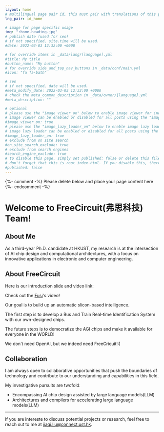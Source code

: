 ```yaml
---
layout: home
# multilingual page pair id, this must pair with translations of this page. (This name must be unique)
lng_pair: id_home

# image for page specific usage
img: ":home-heading.jpg"
# publish date (used for seo)
# if not specified, site.time will be used.
#date: 2022-03-03 12:32:00 +0000

# for override items in _data/lang/[language].yml
#title: My title
#button_name: "My button"
# for override side_and_top_nav_buttons in _data/conf/main.yml
#icon: "fa fa-bath"

# seo
# if not specified, date will be used.
#meta_modify_date: 2022-03-03 12:32:00 +0000
# check the meta_common_description in _data/owner/[language].yml
#meta_description: ""

# optional
# please use the "image_viewer_on" below to enable image viewer for individual pages or posts (_posts/ or [language]/_posts folders).
# image viewer can be enabled or disabled for all posts using the "image_viewer_posts: true" setting in _data/conf/main.yml.
#image_viewer_on: true
# please use the "image_lazy_loader_on" below to enable image lazy loader for individual pages or posts (_posts/ or [language]/_posts folders).
# image lazy loader can be enabled or disabled for all posts using the "image_lazy_loader_posts: true" setting in _data/conf/main.yml.
#image_lazy_loader_on: true
# exclude from on site search
#on_site_search_exclude: true
# exclude from search engines
#search_engine_exclude: true
# to disable this page, simply set published: false or delete this file
# don't forget that this is root index.html. If you disable this, there will be no index.html page to open
#published: false
---
```


{%- comment -%} Please delete below and place your page content here {%- endcomment -%}

<!-- Your custom text content starts here -->

# Welcome to FreeCircuit(弗思科技) Team!

## About Me
As a third-year Ph.D. candidate at HKUST, my research is at the intersection of AI chip design and computational architectures, with a focus on innovative applications in electronic and computer engineering.

## About FreeCircuit
Here is our introduction slide and video link:

Check out the [Fusi]'s video!

[Fusi]: https://hkust.zoom.us/rec/share/0KVFRvqdZstKXlmTAusX-74GwzSAMY2JRnxpkm9qAydLq5ie-nnYw7e2mqk98sm0.z-dMhzC-s5EvWhbK?startTime=1701070453000


Our goal is to build up an automatic slicon-based intelligence.

The first step is to develop a Bus and Train Real-time Identification System with our own-designed chips.

The future steps is to democratize the AGI chips and make it available for everyone in the WORLD!

We don't need OpenAI, but we indeed need FreeCricuit!:)

## Collaboration
I am always open to collaborative opportunities that push the boundaries of technology and contribute to our understanding and capabilities in this field. 

My investigative pursuits are twofold:
- Encompassing AI chip design assisted by large language models(LLM)
- Architectures and compilers for accelerating large language models(LLM)

---
If you are intereste to discuss potential projects or research, feel free to reach out to me at [jiaqi.liu@connect.ust.hk](mailto:jiaqi.liu@connect.ust.hk).



<!-- Your custom text content ends here -->

